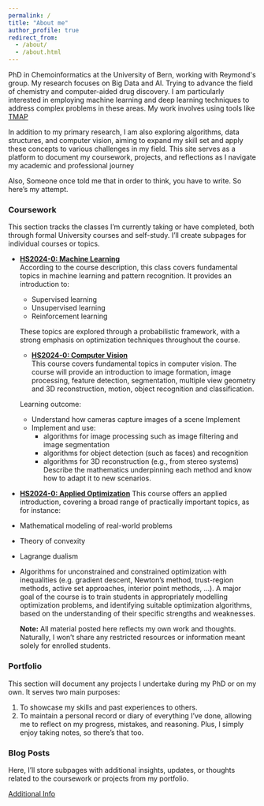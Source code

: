 ```yaml
---
permalink: /
title: "About me"
author_profile: true
redirect_from: 
  - /about/
  - /about.html
---
```


PhD in Chemoinformatics at the University of Bern, working with Reymond's group. My research focuses on Big Data and AI. Trying to advance the field of chemistry and computer-aided drug discovery. I am particularly interested in employing machine learning and deep learning techniques to address complex problems in these areas. My work involves using tools like [TMAP](https://afloresep.github.io/TMAP/)

In addition to my primary research, I am also exploring algorithms, data structures, and computer vision, aiming to expand my skill set and apply these concepts to various challenges in my field. This site serves as a platform to document my coursework, projects, and reflections as I navigate my academic and professional journey

Also, Someone once told me that in order to think, you have to write. So here’s my attempt.

### Coursework
This section tracks the classes I’m currently taking or have completed, both through formal University courses and self-study. I’ll create subpages for individual courses or topics.

- **[HS2024-0: Machine Learning](https://www.cvg.unibe.ch/teaching/course/1)**  
  According to the course description, this class covers fundamental topics in machine learning and pattern recognition. It provides an introduction to:
  - Supervised learning
  - Unsupervised learning
  - Reinforcement learning
  
  These topics are explored through a probabilistic framework, with a strong emphasis on optimization techniques throughout the course.  
  
  - **[HS2024-0: Computer Vision](https://www.cvg.unibe.ch/teaching/course/CV)**  
  This course covers fundamental topics in computer vision. The course will provide an introduction to image formation, image processing, feature detection, segmentation, multiple view geometry and 3D reconstruction, motion, object recognition and classification.

  Learning outcome:
  - Understand how cameras capture images of a scene Implement
  - Implement and use:
    - algorithms for image processing such as image filtering and image segmentation
    - algorithms for object detection (such as faces) and recognition
    - algorithms for 3D reconstruction (e.g., from stereo systems) 
  Describe the mathematics underpinning each method and know how to adapt it to new scenarios.
    

- **[HS2024-0: Applied Optimization]()**
  This course offers an applied introduction, covering a broad range of practically important topics, as for instance:
- Mathematical modeling of real-world problems
- Theory of convexity
- Lagrange dualism
- Algorithms for unconstrained and constrained optimization with inequalities (e.g. gradient descent, Newton’s method, trust-region methods, active set approaches, interior point methods, …). 
  A major goal of the course is to train students in appropriately modelling optimization problems, and identifying suitable optimization algorithms, based on the understanding of their specific strengths and weaknesses.

    **Note:** All material posted here reflects my own work and thoughts. Naturally, I won’t share any restricted resources or information meant solely for enrolled students.

### Portfolio
This section will document any projects I undertake during my PhD or on my own. It serves two main purposes:
1. To showcase my skills and past experiences to others.
2. To maintain a personal record or diary of everything I’ve done, allowing me to reflect on my progress, mistakes, and reasoning. Plus, I simply enjoy taking notes, so there’s that too.

### Blog Posts
Here, I’ll store subpages with additional insights, updates, or thoughts related to the coursework or projects from my portfolio.

[Additional Info](https://afloresep.github.io/More_About_me/)
